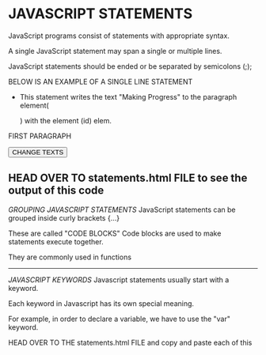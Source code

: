 # JAVASCRIPT STATEMENTS
JavaScript programs consist of statements with appropriate syntax.

A single JavaScript statement may span a single or multiple lines.

JavaScript statements should be ended or be separated by semicolons (;);

BELOW IS AN EXAMPLE OF A SINGLE LINE STATEMENT

* This statement writes the text "Making Progress" to the paragraph element(<p>) with the element (id) elem.

<!DOCTYPE html>
<html>
<head>
    <title>TRY IT OUT</title>
</head>
<body>
    <p id="elem">FIRST PARAGRAPH </p>
    <button type="button" onclick="myfunc()">CHANGE TEXTS</button>
</body>
    <script>
        document.getElementById("elem").innerHTML = "SECOND PARAGRAPH"; //THE FIRST PARAGRAPH changes into SECOND PARAGRAPH
    </script>
</html>

HEAD OVER TO statements.html FILE to see the output of this code
---------------------------------------------------------------------

*GROUPING JAVASCRIPT STATEMENTS*
JavaScript statements can be grouped inside curly brackets {...}

These are called "CODE BLOCKS"
Code blocks are used to make statements execute together.

They are commonly used in functions

<script>
    function myfunc() {
        document.getElementById("elem").innerHTML = "THIRD PARAGRAPH";
    }
</script>

---------------------------------------------------------------------

*JAVASCRIPT KEYWORDS*
Javascript statements usually start with a keyword.

Each keyword in Javascript has its own special meaning.

For example, in order to declare a variable, we have to use the "var" keyword.

<script>
    function myfunc(){
        var text = "FOURTH PARAGRAPH!";
        document.getElementById("elem").innerHTML = text;//replaces the THIRD PARAGRAPH TO FOURTH PARAGRAPH
    }
</script>

HEAD OVER TO THE statements.html FILE and copy and paste each of this <script> codes in the <script> below the <body>